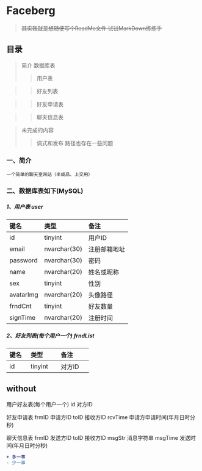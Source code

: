 **Faceberg**
=============================

> ~~其实我就是想随便写个ReadMe文件 试试MarkDown练练手~~

## 目录
> 简介
> 数据库表
>> 用户表

>> 好友列表

>> 好友申请表

>> 聊天信息表

> 未完成的内容
>> 调式和发布
>> 路径也存在一些问题

### 一、简介
    一个简单的聊天室网站（半成品、上交用）

### 二、数据库表如下(MySQL)

##### 1、用户表 user

| 键名      | 类型          | 备注        |
|:--------- |:------------ | :---------- |
| id        | tinyint      | 用户ID      |
| email     | nvarchar(30) | 注册邮箱地址 |
| password  | nvarchar(30) | 密码        |
| name      | nvarchar(20) | 姓名或昵称   |
| sex       | tinyint      | 性别        |
| avatarImg | nvarchar(20) | 头像路径     |
| frndCnt   | tinyint      | 好友数量     |
| signTime  | nvarchar(20) | 注册时间     |

##### 2、好友列表(每个用户一个) frndList

| 键名      | 类型          | 备注        |
|:--------- |:------------ | :---------- |
| id        | tinyint      | 对方ID      |



without
----------------------------------------	
用户好友表(每个用户一个)
	id			对方ID
	
好友申请表
	frmID		申请方ID
	toID		接收方ID
	rcvTime		申请方申请时间(年月日时分秒)
	
聊天信息表
	frmID		发送方ID
	toID		接收方ID
	msgStr		消息字符串
	msgTime		发送时间(年月日时分秒)

```diff
+ 多一事
- 少一事
```
